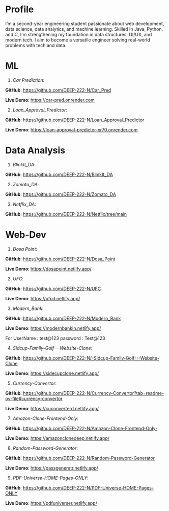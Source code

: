 # Profile
I’m a second-year engineering student passionate about web development, data science, data analytics, and machine learning. Skilled in Java, Python, and C, I'm strengthening my foundation in data structures, UI/UX, and modern tech. I aim to become a versatile engineer solving real-world problems with tech and data.

# ML
1) *Car Prediction*:

**GitHub**: https://github.com/DEEP-222-N/Car_Pred

**Live Demo**: https://car-pred.onrender.com

2) *Loan_Approval_Predictor*:

**GitHub**: https://github.com/DEEP-222-N/Loan_Approval_Predictor

**Live Demo**: https://loan-approval-predictor-xr70.onrender.com

# Data Analysis

1) *BlinkIt_DA*:

**GitHub**: https://github.com/DEEP-222-N/BlinkIt_DA

2) *Zomato_DA*:

**GitHub**: https://github.com/DEEP-222-N/Zomato_DA

3) *Netflix_DA*:

**GitHub**: https://github.com/DEEP-222-N/Netflix/tree/main


# Web-Dev
1) *Dosa Point*:

**GitHub**: https://github.com/DEEP-222-N/Dosa_Point

**Live Demo**: https://dosapoint.netlify.app/

2) *UFC*:

**GitHub**: https://github.com/DEEP-222-N/UFC

**Live Demo**: https://ufcd.netlify.app/

3) *Modern_Bank*:

**GitHub**: https://github.com/DEEP-222-N/Modern_Bank

**Live Demo**: https://modernbankin.netlify.app/

For UserName : test@123 password : Test@123

4) *Sidcup-Family-Golf---Website-Clone*:

**GitHub**: https://github.com/DEEP-222-N/-Sidcup-Family-Golf---Website-Clone

**Live Demo**: https://sidecupclone.netlify.app/

5) *Currency-Convertor*:

**GitHub**: https://github.com/DEEP-222-N/Currency-Convertor?tab=readme-ov-file#currency-convertor

**Live Demo**: https://cuconverterd.netlify.app/

7) *Amazon-Clone-Frontend-Only*:

**GitHub**: https://github.com/DEEP-222-N/Amazon-Clone-Frontend-Only-

**Live Demo**: https://amazonclonedeep.netlify.app/

8) *Random-Password-Generator*:

**GitHub**: https://github.com/DEEP-222-N/Random-Password-Generator

**Live Demo**: https://passgeneratr.netlify.app/

9) *PDF-Universe-HOME-Pages-ONLY*:

**GitHub**: https://github.com/DEEP-222-N/PDF-Universe-HOME-Pages-ONLY

**Live Demo**: https://pdfuniverser.netlify.app/
